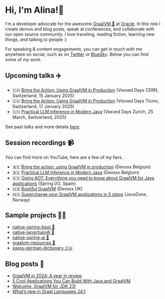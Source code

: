 # Hi, I'm Alina!🦄

I'm a developer advocate for the awesome [GraalVM 🐰](https://github.com/oracle/graal) at [Oracle](https://github.com/oracle). In this role I create demos and blog posts, speak at conferences, and collaborate with our open source community. I love traveling, reading fiction, learning new things, and talking to people :)

For speaking & content engagements, you can get in touch with me anywhere on social, such as on [Twitter](https://x.com/alina_yurenko) or [BlueSky](https://bsky.app/profile/alina-yurenko.bsky.social). Below you can find some of my work.

## Upcoming talks ✈️

* 🇨🇭 [Bring the Action: Using GraalVM in Production](https://cern.voxxeddays.com/) (Voxxed Days CERN, Switzerland, 15 January 2025)
* 🇨🇭 [Bring the Action: Using GraalVM in Production](https://ticino.voxxeddays.com/) (Voxxed Days Ticino, Switzerland, 17 January 2025)
* 🇨🇭 [Practical LLM Inference in Modern Java](https://zurich.voxxeddays.com/) (Voxxed Days Zurich, 25 March, Switzerland, 2025)

See past talks and more details [here](https://github.com/alina-yur/public-speaking/).

## Session recordings 📹

You can find more on YouTube, here are a few of my favs.

* 🇧🇪 [Bring the action: using GraalVM in production](https://www.youtube.com/watch?v=axQXBKHSwkM) (Devoxx Belgium)
* 🇧🇪 [Practical LLM Inference in Modern Java](https://www.youtube.com/watch?v=zgAMxC7lzkc) (Devoxx Belgium)
* 🇪🇸 [Going AOT: Everything you need to know about GraalVM for Java applications](https://www.youtube.com/watch?v=YclrKfEUHrI) (Spring I/O, Spain)
* 🇬🇧 [Bootiful GraalVM](https://www.youtube.com/watch?v=3OBhk1c0GBs) (Devoxx UK)
* 🇳🇴 [Supercharge your GraalVM applications in 5 steps](https://2023.javazone.no/program) (JavaZone, Norway)

## Sample projects 👩‍💻

* [native-spring-boot 🍃](https://github.com/alina-yur/native-spring-boot)
* [native-langchain4j 🦜](https://github.com/alina-yur/native-langchain4j)
* [native-spring-ai 🤖](https://github.com/alina-yur/native-spring-ai)
* [graalvm-resources 🐰](https://github.com/alina-yur/graalvm-resources)
* [swiss-german-dictionary 🇨🇭](https://github.com/alina-yur/swiss-german-dictionary)

## Blog posts 🔏

* [GraalVM in 2024: A year in review](https://medium.com/graalvm/graalvm-in-2024-a-year-in-review-fe8dff967d82)
* [5 Cool Applications You Can Build With Java and GraalVM](https://www.javaadvent.com/2024/12/5-cool-applications-you-can-build-with-java-and-graalvm.html)
* [Welcome, GraalVM for JDK 23!](https://medium.com/graalvm/welcome-graalvm-for-jdk-23-203928491b2b)
* [What’s new in Graal Languages 24.1](https://medium.com/graalvm/whats-new-in-graal-languages-24-1-b2452c9debae)
